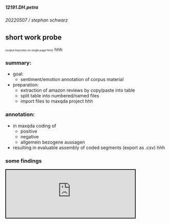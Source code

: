 ##### 12191.DH.petra
###### 20220507 / stephan schwarz
## short work probe

<link rel="stylesheet" type="text/css" href="https://rotefadenbuecher.de/css/style.css">


<a onclick="printcat()" style="cursor:pointer; font-size:0.6em;">(output keynotes on single page html)</a>
hhh

### summary:
- goal:
    - sentiment/emotion annotation of corpus material
- preparation:
    - extraction of amazon reviews by copy/paste into table
    - split table into numbered/named files
    - import files to maxqda project
hhh

### annotation:
- in maxqda coding of 
    - positive
    - negative
    - allgemein bezogene aussagen
- resulting in evaluable assembly of coded segments (export as .csv)
hhh

### some findings

<iframe src="https://ada-sub.rotefadenbuecher.de/skool/public/dh/pres/2022-05-07/petra_codes.html" width="80%" style="border:2px solid black;"/>
Q: MAXQDA, sentiment analysis essai of amazon reviews
hhh
fin